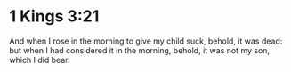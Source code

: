 # 1 Kings 3:21

And when I rose in the morning to give my child suck, behold, it was dead: but when I had considered it in the morning, behold, it was not my son, which I did bear.